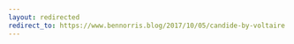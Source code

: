 ```yaml
---
layout: redirected
redirect_to: https://www.bennorris.blog/2017/10/05/candide-by-voltaire.html
---
```

